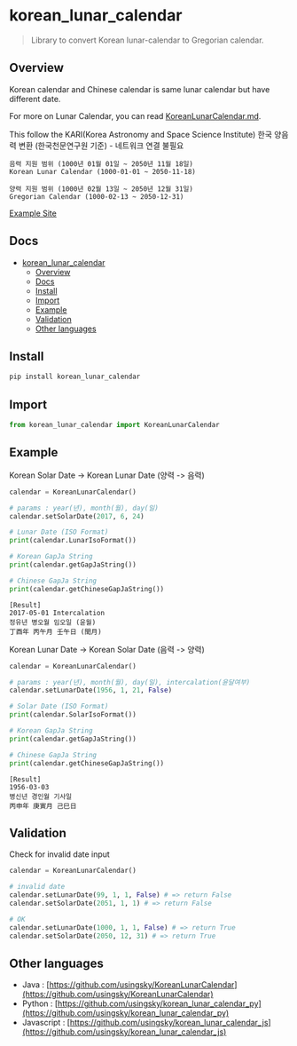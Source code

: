 # korean_lunar_calendar
> Library to convert Korean lunar-calendar to Gregorian calendar.

## Overview
Korean calendar and Chinese calendar is same lunar calendar but have different date.

For more on Lunar Calendar, you can read [KoreanLunarCalendar.md](./KoreanLunarCalendar.md).

This follow the KARI(Korea Astronomy and Space Science Institute)
한국 양음력 변환 (한국천문연구원 기준) - 네트워크 연결 불필요
```
음력 지원 범위 (1000년 01월 01일 ~ 2050년 11월 18일)
Korean Lunar Calendar (1000-01-01 ~ 2050-11-18)

양력 지원 범위 (1000년 02월 13일 ~ 2050년 12월 31일)
Gregorian Calendar (1000-02-13 ~ 2050-12-31)
```
[Example Site](https://usingsky.github.io/korean_lunar_calendar_js)

## Docs

- [korean\_lunar\_calendar](#korean_lunar_calendar)
	- [Overview](#overview)
	- [Docs](#docs)
	- [Install](#install)
	- [Import](#import)
	- [Example](#example)
	- [Validation](#validation)
	- [Other languages](#other-languages)




## Install

```bash
pip install korean_lunar_calendar
```

## Import

```python
from korean_lunar_calendar import KoreanLunarCalendar
```

## Example

Korean Solar Date -> Korean Lunar Date (양력 -> 음력)

```python
calendar = KoreanLunarCalendar()

# params : year(년), month(월), day(일)
calendar.setSolarDate(2017, 6, 24)

# Lunar Date (ISO Format)
print(calendar.LunarIsoFormat())

# Korean GapJa String
print(calendar.getGapJaString())

# Chinese GapJa String
print(calendar.getChineseGapJaString())
```

```
[Result]
2017-05-01 Intercalation
정유년 병오월 임오일 (윤월)
丁酉年 丙午月 壬午日 (閏月)
```

Korean Lunar Date -> Korean Solar Date (음력 -> 양력)

```python
calendar = KoreanLunarCalendar()

# params : year(년), month(월), day(일), intercalation(윤달여부)
calendar.setLunarDate(1956, 1, 21, False)

# Solar Date (ISO Format)
print(calendar.SolarIsoFormat())

# Korean GapJa String
print(calendar.getGapJaString())

# Chinese GapJa String
print(calendar.getChineseGapJaString())
```

```
[Result]
1956-03-03
병신년 경인월 기사일
丙申年 庚寅月 己巳日
```

## Validation

Check for invalid date input

```python
calendar = KoreanLunarCalendar()

# invalid date
calendar.setLunarDate(99, 1, 1, False) # => return False
calendar.setSolarDate(2051, 1, 1) # => return False

# OK
calendar.setLunarDate(1000, 1, 1, False) # => return True
calendar.setSolarDate(2050, 12, 31) # => return True
```

## Other languages

- Java : [https://github.com/usingsky/KoreanLunarCalendar](https://github.com/usingsky/KoreanLunarCalendar)
- Python : [https://github.com/usingsky/korean_lunar_calendar_py](https://github.com/usingsky/korean_lunar_calendar_py)
- Javascript : [https://github.com/usingsky/korean_lunar_calendar_js](https://github.com/usingsky/korean_lunar_calendar_js)


